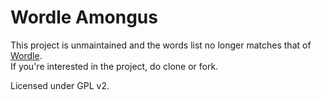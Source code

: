 # Wordle Amongus

This project is unmaintained and the words list no longer matches that of [Wordle](https://www.nytimes.com/games/wordle/index.html).  
If you're interested in the project, do clone or fork.

Licensed under GPL v2.
